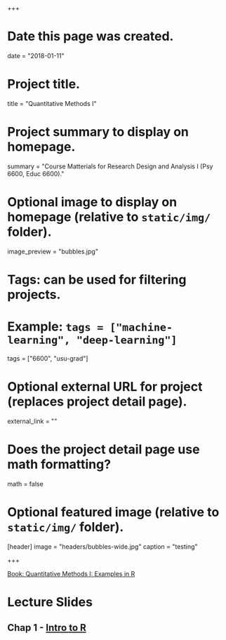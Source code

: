 +++
# Date this page was created.
date = "2018-01-11"

# Project title.
title = "Quantitative Methods I"

# Project summary to display on homepage.
summary = "Course Matterials for Research Design and Analysis I (Psy 6600, Educ 6600)."

# Optional image to display on homepage (relative to `static/img/` folder).
image_preview = "bubbles.jpg"

# Tags: can be used for filtering projects.
# Example: `tags = ["machine-learning", "deep-learning"]`
tags = ["6600", "usu-grad"]

# Optional external URL for project (replaces project detail page).
external_link = ""

# Does the project detail page use math formatting?
math = false

# Optional featured image (relative to `static/img/` folder).
[header]
image = "headers/bubbles-wide.jpg"
caption = "testing"

+++

[Book: Quantitative Methods I: Examples in R](https://sarbearschwartz.github.io/Quant_I/)


# Lecture Slides


## Chap 1 - [Intro to R](http://tysonbarrett.com/EDUC-6600/Slides/00_Ch1_Intro.html#1)


